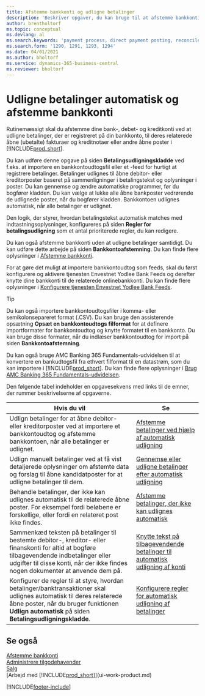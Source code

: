 ```yaml
---
title: Afstemme bankkonti og udligne betalinger
description: 'Beskriver opgaver, du kan bruge til at afstemme bankkonti, tilgodehavender og skyldige beløb, bogføre indbetalinger eller udgifter og udligne betalinger automatisk.'
author: brentholtorf
ms.topic: conceptual
ms.devlang: al
ms.search.keywords: 'payment process, direct payment posting, reconcile payment, expenses, cash receipts'
ms.search.form: '1290, 1291, 1293, 1294'
ms.date: 04/01/2021
ms.author: bholtorf
ms.service: dynamics-365-business-central
ms.reviewer: bholtorf
---
```

# <a name="applying-payments-automatically-and-reconciling-bank-accounts"></a>Udligne betalinger automatisk og afstemme bankkonti
Rutinemæssigt skal du afstemme dine bank-, debet- og kreditkonti ved at udligne betalinger, der er registreret på din bankkonto, til deres relaterede åbne (ubetalte) fakturaer og kreditnotaer eller andre åbne poster i [!INCLUDE[prod_short](includes/prod_short.md)].  

Du kan udføre denne opgave på siden **Betalingsudligningskladde** ved f.eks. at importere en bankkontoudtogsfil eller et -feed for hurtigt at registrere betalinger. Betalinger udlignes til åbne debitor- eller kreditorposter baseret på sammenligninger i betalingstekst og oplysninger i poster. Du kan gennemse og ændre automatiske programmer, før du bogfører kladden. Du kan vælge at lukke alle åbne bankposter vedrørende de udlignede poster, når du bogfører kladden. Bankkontoen udlignes automatisk, når alle betalinger er udlignet.

Den logik, der styrer, hvordan betalingstekst automatisk matches med indtastningsoplysninger, konfigureres på siden **Regler for betalingsudligning** som et antal prioriterede regler, du kan redigere.

Du kan også afstemme bankkonti uden at udligne betalinger samtidigt. Du kan udføre dette arbejde på siden **Bankkontoafstemning**. Du kan finde flere oplysninger i [Afstemme bankkonti](bank-how-reconcile-bank-accounts-separately.md).   

For at gøre det muligt at importere bankkontoudtog som feeds, skal du først konfigurere og aktivere tjenesten Envestnet Yodlee Bank Feeds og derefter knytte dine bankkonti til de relaterede onlinebankkonti. Du kan finde flere oplysninger i [Konfigurere tjenesten Envestnet Yodlee Bank Feeds](bank-how-setup-bank-statement-service.md).  

> [!TIP]
> Du kan også importere bankkontoudtogsfiler i komma- eller semikolonsepareret format (.CSV). Du kan bruge den assisterende opsætning **Opsæt en bankkontoudtogs filformat** for at definere importformater for bankkontoudtog og knytte formatet til en bankkonto. Du kan bruge disse formater, når du indlæser bankkontoudtog for import på siden **Bankkontoafstemning**.

Du kan også bruge AMC Banking 365 Fundamentals-udvidelsen til at konvertere en bankudtogsfil fra ethvert filformat til en datastrøm, som du kan importere i [!INCLUDE[prod_short](includes/prod_short.md)]. Du kan finde flere oplysninger i [Brug AMC Banking 365 Fundamentals-udvidelsen](ui-extensions-amc-banking.md).  

Den følgende tabel indeholder en opgavesekvens med links til de emner, der rummer beskrivelserne af opgaverne.  

| Hvis du vil | Se |
| --- | --- |
| Udlign betalinger for at åbne debitor- eller kreditorposter ved at importere et bankkontoudtog og afstemme bankkontoen, når alle betalinger er udlignet. |[Afstemme betalinger ved hjælp af automatisk udligning](receivables-how-reconcile-payments-auto-application.md) |
| Udlign manuelt betalinger ved at få vist detaljerede oplysninger om afstemte data og forslag til åbne kandidatposter for at udligne betalinger til dem. |[Gennemse eller udligne betalinger efter automatisk udligning](receivables-how-review-apply-payments-auto-application.md) |
| Behandle betalinger, der ikke kan udlignes automatisk til de relaterede åbne poster. For eksempel fordi beløbene er forskellige, eller fordi en relateret post ikke findes. |[Afstemme betalinger, der ikke kan udlignes automatisk](receivables-how-reconcile-payments-cannot-apply-auto.md) |
| Sammenkæd teksten på betalinger til bestemte debitor-, kreditor- eller finanskonti for altid at bogføre tilbagevendende indbetalinger eller udgifter til disse konti, når der ikke findes nogen dokumenter at anvende dem på. |[Knytte tekst på tilbagevendende betalinger til automatisk udligning af konti](receivables-how-map-text-recurring-payments-accounts-auto-reconcilliation.md) |
|Konfigurer de regler til at styre, hvordan betalinger/banktransaktioner skal udlignes automatisk til deres relaterede åbne poster, når du bruger funktionen **Udlign automatisk** på siden **Betalingsudligningskladde**.|[Konfigurere regler for automatisk udligning af betalinger](receivables-how-set-up-payment-application-rules.md)|

## <a name="see-also"></a>Se også
[Afstemme bankkonti](bank-how-reconcile-bank-accounts-separately.md)  
[Administrere tilgodehavender](receivables-manage-receivables.md)  
[Salg](sales-manage-sales.md)  
[Arbejd med [!INCLUDE[prod_short](includes/prod_short.md)]](ui-work-product.md)


[!INCLUDE[footer-include](includes/footer-banner.md)]

